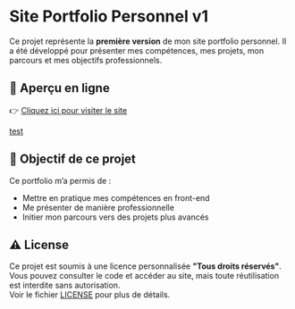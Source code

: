 # Site Portfolio Personnel v1

Ce projet représente la **première version** de mon site portfolio personnel. Il a été développé pour présenter mes compétences, mes projets, mon parcours et mes objectifs professionnels.

## 🔗 Aperçu en ligne

👉 [Cliquez ici pour visiter le site](https://saiftriki.github.io/portfolio-v1/)

<a href="https://saiftriki.github.io/portfolio-v1" target="_blanc">test </a>
## 📌 Objectif de ce projet 

Ce portfolio m’a permis de :
- Mettre en pratique mes compétences en front-end
- Me présenter de manière professionnelle
- Initier mon parcours vers des projets plus avancés

## ⚠️ License

Ce projet est soumis à une licence personnalisée **"Tous droits réservés"**.  
Vous pouvez consulter le code et accéder au site, mais toute réutilisation est interdite sans autorisation.  
Voir le fichier [LICENSE](./LICENSE) pour plus de détails.
